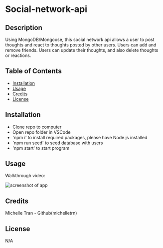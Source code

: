 # Social-network-api

## Description
Using MongoDB/Mongoose, this social network api allows a user to post thoughts and react to thoughts posted by other users. Users can add and remove friends. Users can update their thoughts, and also delete thoughts or reactions.


## Table of Contents

- [Installation](#installation)
- [Usage](#usage)
- [Credits](#credits)
- [License](#license)

## Installation
- Clone repo to computer
- Open repo folder in VSCode
- 'npm i' to install required packages, please have Node.js installed
- 'npm run seed' to seed database with users
- 'npm start' to start program

## Usage
Walkthrough video: 

![screenshot of app](https://drive.google.com/file/d/1hlfgtv7LMWKJY2o9IzNVib-ASLiKGwDK/view?usp=sharing)

## Credits
Michelle Tran - Github(michelletrn)

## License
N/A
